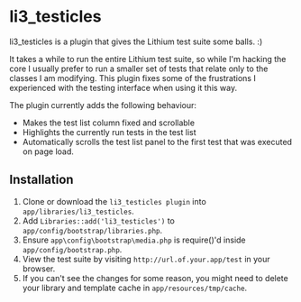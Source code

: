 li3_testicles
=============

li3_testicles is a plugin that gives the Lithium test suite some balls. :)

It takes a while to run the entire Lithium test suite, so while I'm hacking
the core I usually prefer to run a smaller set of tests that relate only to
the classes I am modifying. This plugin fixes some of the frustrations I
experienced with the testing interface when using it this way.

The plugin currently adds the following behaviour:

-	Makes the test list column fixed and scrollable
-	Highlights the currently run tests in the test list
-	Automatically scrolls the test list panel to the first test
	that was executed on page load.

Installation
------------

1.	Clone or download the `li3_testicles plugin` into `app/libraries/li3_testicles`.
2.	Add `Libraries::add('li3_testicles')` to `app/config/bootstrap/libraries.php`.
3.	Ensure `app\config\bootstrap\media.php` is require()'d inside `app/config/bootstrap.php`.
4.	View the test suite by visiting `http://url.of.your.app/test` in your browser.
5.	If you can't see the changes for some reason, you might need to delete your
		library and template cache in `app/resources/tmp/cache`.